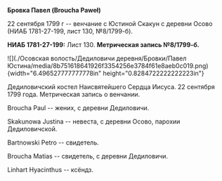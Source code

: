 **Бровка Павел (Broucha Paweł)**

22 сентября 1799 г -- венчание с Юстиной Скакун с деревни Осово (НИАБ
1781-27-199, лист 130, №8/1799-б).

**НИАБ 1781-27-199:** Лист 130. **Метрическая запись №8/1799-б.**

![](./Осовская волость/Дедиловичи деревня/Бровки/Павел Юстина/media/8b751618641926f3354256e3784f61e8aeb0c019.png){width="6.496527777777778in"
height="0.8284722222222223in"}

Дедиловичский костел Наисвятейшего Сердца Иисуса. 22 сентября 1799 года.
Метрическая запись о венчании.

Broucha Paul -- жених, с деревни Дедиловичи.

Skakunowa Justina -- невеста, с деревни Осово, парохии Дедиловичской.

Bartnowski Petro -- свидетель.

Broucha Matias -- свидетель, с деревни Дедиловичи.

Linhart Hyacinthus -- ксёндз.
